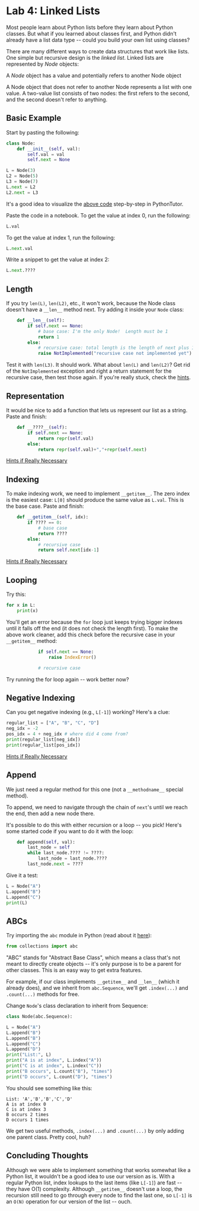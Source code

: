 # Lab 4: Linked Lists

Most people learn about Python lists before they learn about Python
classes.  But what if you learned about classes first, and Python
didn't already have a list data type -- could you build your own list
using classes?

There are many different ways to create data structures that work like
lists.  One simple but recursive design is the *linked list*.  Linked
lists are represented by *Node* objects:

A *Node* object has a value and potentially refers to another Node object

A Node object that does not refer to another Node represents a list
with one value.  A two-value list consists of two nodes: the first
refers to the second, and the second doesn't refer to anything.

## Basic Example

Start by pasting the following:

```python
class Node:
    def __init__(self, val):
        self.val = val
        self.next = None

L = Node(3)
L2 = Node(5)
L3 = Node(7)
L.next = L2
L2.next = L3
```

It's a good idea to visualize the [above code](http://pythontutor.com/live.html#code=class%20Node%3A%0A%20%20%20%20def%20__init__%28self,%20val%29%3A%0A%20%20%20%20%20%20%20%20self.val%20%3D%20val%0A%20%20%20%20%20%20%20%20self.next%20%3D%20None%0A%0AL%20%3D%20Node%283%29%0AL2%20%3D%20Node%285%29%0AL3%20%3D%20Node%287%29%0AL.next%20%3D%20L2%0AL2.next%20%3D%20L3&cumulative=false&curInstr=18&heapPrimitives=nevernest&mode=display&origin=opt-live.js&py=3&rawInputLstJSON=%5B%5D&textReferences=false) step-by-step in PythonTutor.

Paste the code in a notebook.  To get the value at index 0, run the following:

```python
L.val
```

To get the value at index 1, run the following:

```python
L.next.val
```

Write a snippet to get the value at index 2:

```python
L.next.????
```

## Length

If you try `len(L)`, `len(L2)`, etc., it won't work, because the Node
class doesn't have a `__len__` method next.  Try adding it inside your `Node` class:

```python
    def __len__(self):
        if self.next == None:
            # base case: I'm the only Node!  Length must be 1
            return 1
        else:
            # recursive case: total length is the length of next plus 1
            raise NotImplemented("recursive case not implemented yet")
```

Test it with `len(L3)`.  It should work.  What about `len(L)` and
`len(L2)`?  Get rid of the `NotImplemented` exception and right a
return statement for the recursive case, then test those again.  If
you're really stuck, check the [hints](hint.md#length).

## Representation

It would be nice to add a function that lets us represent our list as
a string.  Paste and finish:

```python
    def __????__(self):
        if self.next == None:
            return repr(self.val)
        else:
            return repr(self.val)+","+repr(self.next)
```

[Hints if Really Necessary](hint.md#representation)

## Indexing

To make indexing work, we need to implement `__getitem__`.  The zero
index is the easiest case: `L[0]` should produce the same value as
`L.val`.  This is the base case.  Paste and finish:

```python
    def __getitem__(self, idx):
        if ???? == 0:
            # base case
            return ????
        else:
            # recursive case
            return self.next[idx-1]
```

[Hints if Really Necessary](hint.md#indexing)

## Looping

Try this:

```python
for x in L:
    print(x)
```

You'll get an error because the `for` loop just keeps trying bigger
indexes until it falls off the end (it does not check the length
first).  To make the above work cleaner, add this check before the
recursive case in your `__getitem__` method:

```python
            if self.next == None:
                raise IndexError()

            # recursive case
```

Try running the for loop again -- work better now?

## Negative Indexing

Can you get negative indexing (e.g., `L[-1]`) working?  Here's a clue:

```python
regular_list = ["A", "B", "C", "D"]
neg_idx = -2
pos_idx = 4 + neg_idx # where did 4 come from?
print(regular_list[neg_idx])
print(regular_list[pos_idx])
```

[Hints if Really Necessary](hint.md#negative-indexing)

## Append

We just need a regular method for this one (not a `__methodname__`
special method).

To append, we need to navigate through the chain of `next`'s until we
reach the end, then add a new node there.

It's possible to do this with either recursion or a loop -- you pick!
Here's some started code if you want to do it with the loop:

```python
    def append(self, val):
        last_node = self
        while last_node.???? != ????:
            last_node = last_node.????
        last_node.next = ????
```

Give it a test:

```python
L = Node("A")
L.append("B")
L.append("C")
print(L)
```

## ABCs

Try importing the `abc` module in Python (read about it [here](https://docs.python.org/3/library/collections.abc.html#collections-abstract-base-classes)):

```python
from collections import abc
```

"ABC" stands for "Abstract Base Class", which means a class that's not
meant to directly create objects -- it's only purpose is to be a
parent for other classes.  This is an easy way to get extra features.

For example, if our class implements `__getitem__` and `__len__`
(which it already does), and we inherit from `abc.Sequence`, we'll get
`.index(...)` and `.count(...)` methods for free.

Change `Node`'s class declaration to inherit from Sequence:

```python
class Node(abc.Sequence):
```

```python
L = Node("A")
L.append("B")
L.append("B")
L.append("C")
L.append("D")
print("List:", L)
print("A is at index", L.index("A"))
print("C is at index", L.index("C"))
print("B occurs", L.count("B"), "times")
print("D occurs", L.count("D"), "times")
```

You should see something like this:

```
List: 'A','B','B','C','D'
A is at index 0
C is at index 3
B occurs 2 times
D occurs 1 times
```

We get two useful methods, `.index(...)` and `.count(...)` by only
adding one parent class.  Pretty cool, huh?

## Concluding Thoughts

Although we were able to implement something that works somewhat like
a Python list, it wouldn't be a good idea to use our version as is.
With a regular Python list, index lookups to the last items (like
`L[-1]`) are fast -- they have O(1) complexity.  Although
`__getitem__` doesn't use a loop, the recursion still need to go
through every node to find the last one, so `L[-1]` is an `O(N)`
operation for our version of the list -- ouch.

